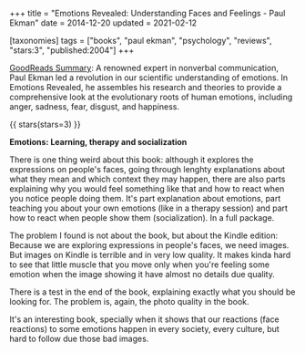 +++
title = "Emotions Revealed: Understanding Faces and Feelings - Paul Ekman"
date = 2014-12-20
updated = 2021-02-12

[taxonomies]
tags = ["books", "paul ekman", "psychology", "reviews", "stars:3",
"published:2004"]
+++

[GoodReads Summary](https://www.goodreads.com/book/show/156462.Emotions_Revealed):
A renowned expert in nonverbal communication, Paul Ekman led a revolution in
our scientific understanding of emotions. In Emotions Revealed, he assembles
his research and theories to provide a comprehensive look at the evolutionary
roots of human emotions, including anger, sadness, fear, disgust, and
happiness.

<!-- more -->

{{ stars(stars=3) }}

**Emotions: Learning, therapy and socialization**

There is one thing weird about this book: although it explores the expressions
on people's faces, going through lenghty explanations about what they mean and
which context they may happen, there are also parts explaining why you would
feel something like that and how to react when you notice people doing them.
It's part explanation about emotions, part teaching you about your own
emotions (like in a therapy session) and part how to react when people show
them (socialization). In a full package.

The problem I found is not about the book, but about the Kindle edition:
Because we are exploring expressions in people's faces, we need images. But
images on Kindle is terrible and in very low quality. It makes kinda hard to
see that little muscle that you move only when you're feeling some emotion
when the image showing it have almost no details due quality.

There is a test in the end of the book, explaining exactly what you should be
looking for. The problem is, again, the photo quality in the book.

It's an interesting book, specially when it shows that our reactions (face
reactions) to some emotions happen in every society, every culture, but hard
to follow due those bad images.
